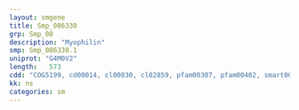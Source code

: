```yaml
---
layout: smgene
title: Smp_086330
grp: Smp_08
description: "Myophilin"
smp: Smp_086330.1
uniprot: "G4M0V2"
length:   573
cdd: "COG5199, cd00014, cl00030, cl02859, pfam00307, pfam00402, smart00033"
kk: ns
categories: sm
---
```

